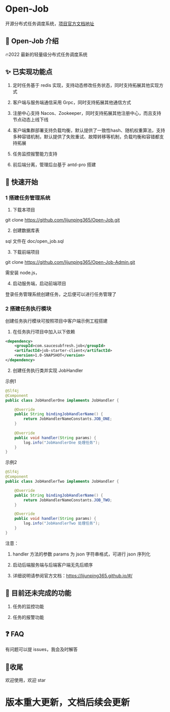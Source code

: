 # Open-Job

开源分布式任务调度系统，[项目官方文档地址](https://lijunping365.github.io/#/)

## 🎨 Open-Job 介绍

🔥2022 最新的轻量级分布式任务调度系统

## ✨ 已实现功能点

1. 定时任务基于 redis 实现，支持动态修改任务状态，同时支持拓展其他实现方式

2. 客户端与服务端通信采用 Grpc，同时支持拓展其他通信方式

3. 注册中心支持 Nacos、Zookeeper，同时支持拓展其他注册中心，而且支持节点动态上线下线

4. 客户端集群部署支持负载均衡，默认提供了一致性hash、随机权重算法，支持多种容错机制，默认提供了失败重试、故障转移等机制，负载均衡和容错都支持拓展

5. 任务监控报警能力支持

6. 前后端分离，管理后台基于 antd-pro 搭建

## 🍪 快速开始

### 1 搭建任务管理系统

1. 下载本项目

git clone https://github.com/lijunping365/Open-Job.git

2. 创建数据库表

sql 文件在 doc/open_job.sql

3. 下载前端项目

git clone https://github.com/lijunping365/Open-Job-Admin.git

需安装 node.js，

4. 启动服务端，启动前端项目

登录任务管理系统创建任务，之后便可以进行任务管理了

### 2 搭建任务执行模块

创建任务执行模块可按照项目中客户端示例工程搭建

1. 在任务执行项目中加入以下依赖

```xml
<dependency>
    <groupId>com.saucesubfresh.job</groupId>
    <artifactId>job-starter-client</artifactId>
    <version>1.0-SNAPSHOT</version>
</dependency>
```

2. 创建任务执行类并实现 JobHandler

示例1

```java
@Slf4j
@Component
public class JobHandlerOne implements JobHandler {

    @Override
    public String bindingJobHandlerName() {
        return JobHandlerNameConstants.JOB_ONE;
    }
    
    @Override
    public void handler(String params) {
        log.info("JobHandlerOne 处理任务");
    }
}
```

示例2

```java
@Slf4j
@Component
public class JobHandlerTwo implements JobHandler {

    @Override
    public String bindingJobHandlerName() {
        return JobHandlerNameConstants.JOB_TWO;
    }

    @Override
    public void handler(String params) {
        log.info("JobHandlerTwo 处理任务");
    }
}
```

注意：

1. handler 方法的参数 params 为 json 字符串格式，可进行 json 序列化

2. 启动后端服务端与后端客户端无先后顺序

3. 详细说明请参阅官方文档：https://lijunping365.github.io/#/

## 🔨 目前还未完成的功能

1. 任务的监控功能

2. 任务的报警功能

## ❓ FAQ

有问题可以提 issues，我会及时解答

## 🎉收尾

欢迎使用，欢迎 star

# 版本重大更新，文档后续会更新
